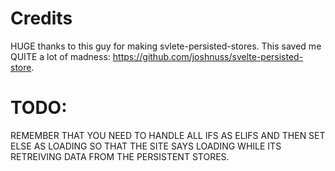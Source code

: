 # Credits
HUGE thanks to this guy for making svlete-persisted-stores. This saved me QUITE a lot of madness: https://github.com/joshnuss/svelte-persisted-store.

# TODO:
REMEMBER THAT YOU NEED TO HANDLE ALL IFS AS ELIFS AND THEN SET ELSE AS LOADING SO THAT THE SITE SAYS LOADING WHILE ITS RETREIVING DATA FROM THE PERSISTENT STORES.